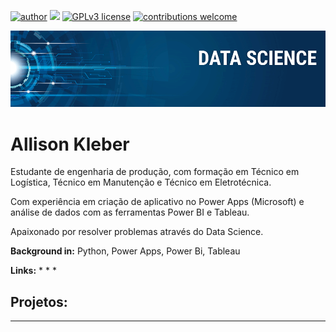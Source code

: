 [![author](https://img.shields.io/badge/author-carlosfab-red.svg)](https://www.linkedin.com/in/carlosfab) [![](https://img.shields.io/badge/python-3.7+-blue.svg)](https://www.python.org/downloads/release/python-365/) [![GPLv3 license](https://img.shields.io/badge/License-GPLv3-blue.svg)](http://perso.crans.org/besson/LICENSE.html) [![contributions welcome](https://img.shields.io/badge/contributions-welcome-brightgreen.svg?style=flat)](https://github.com/carlosfab/data_science/issues)

<p align="center">
  <img src="banner.png" >
</p>

# Allison Kleber

Estudante de engenharia de produção, com formação em Técnico em Logística, Técnico em Manutenção e Técnico em Eletrotécnica.

Com experiência em criação de aplicativo no Power Apps (Microsoft) e análise de dados com as ferramentas Power BI e Tableau.

Apaixonado por resolver problemas através do Data Science.  

**Background in:** Python, Power Apps, Power Bi, Tableau

**Links:**
* 
* 
* 


## Projetos:


---
